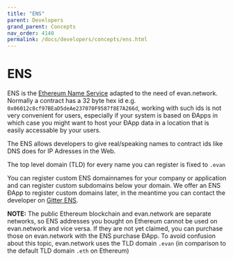 ```yaml
---
title: "ENS"
parent: Developers
grand_parent: Concepts
nav_order: 4140
permalink: /docs/developers/concepts/ens.html
---
```


# ENS

ENS is the [Ethereum Name Service](https://github.com/ethereum/ens) adapted to the need of evan.network. Normally a contract has a 32 byte hex id e.g. `0x06012c8cf97BEaD5deAe237070F9587f8E7A266d`, working with such ids is not very convenient for users, especially if your system is based on ÐApps in which case you might want to host your ÐApp data in a location that is easily accessable by your users.

The ENS allows developers to give real/speaking names to contract ids like DNS does for IP Adresses in the Web.

The top level domain (TLD) for every name you can register is fixed to `.evan`

You can register custom ENS domainnames for your company or application and can register custom subdomains below your domain. We offer an ENS ÐApp to register custom domains later, in the meantime you can contact the developer on [Gitter ENS](https://gitter.im/evannetwork/ens).

<!--
TODO: ENS explanation
  - short explanation about lifetime, pricing
  - reference to management DApp (4545_ens-purchase.2do)
-->

**NOTE:** The public Ethereum blockchain and evan.network are separate networks, so ENS addresses you bought on Ethereum cannot be used on evan.network and vice versa. If they are not yet claimed, you can purchase those on evan.network with the ENS purchase ÐApp. <!-- TODO: link -->  To avoid confusion about this topic, evan.network uses the TLD domain `.evan` (in comparison to the default TLD domain `.eth` on Ethereum)
